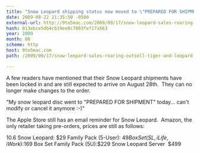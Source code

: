 ```yaml
---
title: "Snow Leopard shipping status now moved to \"PREPARED FOR SHIPMENT\""
date: 2009-08-22 21:35:50 -0500
external-url: http://9to5mac.com/2009/09/17/snow-leopard-sales-roaring-outsell-tiger-and-leopard-upgrades/
hash: 013ebce5db4cb19ee0c7803fef17a563
year: 2009
month: 08
scheme: http
host: 9to5mac.com
path: /2009/09/17/snow-leopard-sales-roaring-outsell-tiger-and-leopard-upgrades/

---
```


A few readers have mentioned that their Snow Leopard shipments have been locked in and are still expected to arrive on August 28th.  They can no longer make changes to the order.


"My snow leopard disc went to "PREPARED FOR SHIPMENT" today... can't modify or cancel it anymore :-)" 


The Apple Store still has an email reminder for Snow Leopard.  Amazon, the only retailer taking pre-orders, prices are still as follows:

10.6 Snow Leopard: $29
Family Pack (5-User): $49
Box Set (SL, iLife, iWork):$169
Box Set Family Pack (5U):$229
Snow Leopard Server  $499



 


          

